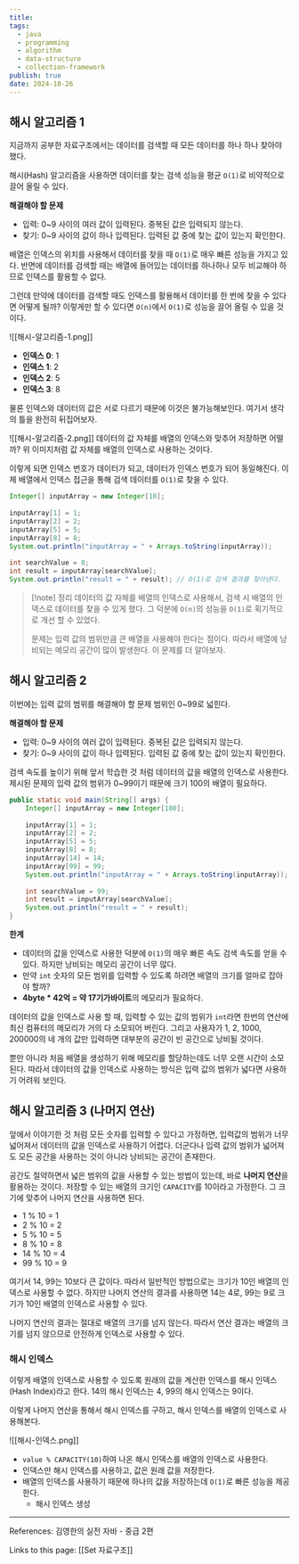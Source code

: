 ```yaml
---
title: 
tags:
  - java
  - programming
  - algorithm
  - data-structure
  - collection-framework
publish: true
date: 2024-10-26
---
```

## 해시 알고리즘 1
지금까지 공부한 자료구조에서는 데이터를 검색할 때 모든 데이터를 하나 하나 찾아야 했다.

해시(Hash) 알고리즘을 사용하면 데이터를 찾는 검색 성능을 평균 `O(1)`로 비약적으로 끌어 올릴 수 있다.

**해결해야 할 문제**

- 입력: 0~9 사이의 여러 값이 입력된다. 중복된 값은 입력되지 않는다.
- 찾기: 0~9 사이의 값이 하나 입력된다. 입력된 값 중에 찾는 값이 있는지 확인한다.

배열은 인덱스의 위치를 사용해서 데이터를 찾을 때 `O(1)`로 매우 빠른 성능을 가지고 있다. 반면에 데이터를 검색할 때는 배열에 들어있는 데이터를 하나하나 모두 비교해야 하므로 인덱스를 활용할 수 없다.

그런데 만약에 데이터를 검색할 때도 인덱스를 활용해서 데이터를 한 번에 찾을 수 있다면 어떻게 될까?
이렇게만 할 수 있다면 `O(n)`에서 `O(1)`로 성능을 끌어 올릴 수 있을 것이다.

![[해시-알고리즘-1.png]]

- **인덱스 0**: 1
- **인덱스 1**: 2
- **인덱스 2**: 5
- **인덱스 3**: 8

물론 인덱스와 데이터의 값은 서로 다르기 때문에 이것은 불가능해보인다. 여기서 생각의 틀을 완전히 뒤집어보자.


![[해시-알고리즘-2.png]]
데이터의 값 자체를 배열의 인덱스와 맞추어 저장하면 어떨까? 위 이미지처럼 값 자체를 배열의 인덱스로 사용하는 것이다.

이렇게 되면 인덱스 번호가 데이터가 되고, 데이터가 인덱스 번호가 되어 동일해진다. 이제 배열에서 인덱스 접근을 통해 검색 데이터를 `O(1)`로 찾을 수 있다.

```java title="적용 결과"
Integer[] inputArray = new Integer[10];  
  
inputArray[1] = 1;  
inputArray[2] = 2;  
inputArray[5] = 5;  
inputArray[8] = 8;  
System.out.println("inputArray = " + Arrays.toString(inputArray));  
  
int searchValue = 8;
int result = inputArray[searchValue];
System.out.println("result = " + result); // O(1)로 검색 결과를 찾아낸다.
```

> [!note] 정리
> 데이터의 값 자체를 배열의 인덱스로 사용해서, 검색 시 배열의 인덱스로 데이터를 찾을 수 있게 했다. 그 덕분에 `O(n)`의 성능을 `O(1)`로 획기적으로 개선 할 수 있었다.
> 
> 문제는 입력 값의 범위만큼 큰 배열을 사용해야 한다는 점이다. 따라서 배열에 낭비되는 메모리 공간이 많이 발생한다. 이 문제를 더 알아보자.

## 해시 알고리즘 2
이번에는 입력 값의 범위를 해결해야 할 문제 범위인 0~99로 넓힌다.

**해결해야 할 문제**

- 입력: 0~9 사이의 여러 값이 입력된다. 중복된 값은 입력되지 않는다.
- 찾기: 0~9 사이의 값이 하나 입력된다. 입력된 값 중에 찾는 값이 있는지 확인한다.

검색 속도를 높이기 위해 앞서 학습한 것 처럼 데이터의 값을 배열의 인덱스로 사용한다. 제시된 문제의 입력 값의 범위가 0~99이기 때문에 크기 100의 배열이 필요하다.

```java
public static void main(String[] args) {  
    Integer[] inputArray = new Integer[100];  
  
    inputArray[1] = 1;  
    inputArray[2] = 2;  
    inputArray[5] = 5;  
    inputArray[8] = 8;  
    inputArray[14] = 14;  
    inputArray[99] = 99;  
    System.out.println("inputArray = " + Arrays.toString(inputArray));  
  
    int searchValue = 99;  
    int result = inputArray[searchValue];  
    System.out.println("result = " + result);  
}
```

**한계**

- 데이터의 값을 인덱스로 사용한 덕분에 `O(1)`의 매우 빠른 속도 검색 속도를 얻을 수 있다. 하지만 낭비되는 메모리 공간이 너무 많다.
- 만약 `int` 숫자의 모든 범위를 입력할 수 있도록 하려면 배열의 크기를 얼마로 잡아야 할까?
- **4byte * 42억 = 약 17기가바이트**의 메모리가 필요하다.

데이터의 값을 인덱스로 사용 할 때, 입력할 수 있는 값의 범위가 `int`라면 한번의 연산에 최신 컴퓨터의 메모리가 거의 다 소모되어 버린다. 그리고 사용자가 1, 2, 1000, 200000의 네 개의 값만 입력하면 대부분의 공간이 빈 공간으로 낭비될 것이다.

뿐만 아니라 처음 배열을 생성하기 위해 메모리를 할당하는데도 너무 오랜 시간이 소모된다. 따라서 데이터의 값을 인덱스로 사용하는 방식은 입력 값의 범위가 넓다면 사용하기 어려워 보인다.

## 해시 알고리즘 3 (나머지 연산)
앞에서 이야기한 것 처럼 모든 숫자를 입력할 수 있다고 가정하면, 입력값의 범위가 너무 넓어져서 데이터의 값을 인덱스로 사용하기 어렵다. 더군다나 입력 값의 범위가 넓어져도 모든 공간을 사용하는 것이 아니라 낭비되는 공간이 존재한다.

공간도 절약하면서 넓은 범위의 값을 사용할 수 있는 방법이 있는데, 바로 **나머지 연산**을 활용하는 것이다. 저장할 수 있는 배열의 크기인 `CAPACITY`를 10이라고 가정한다. 그 크기에 맞추어 나머지 연산을 사용하면 된다.

- 1 % 10 = 1
- 2 % 10 = 2
- 5 % 10 = 5
- 8 % 10 = 8
- 14 % 10 = 4
- 99 % 10 = 9

여기서 14, 99는 10보다 큰 값이다. 따라서 일반적인 방법으로는 크기가 10인 배열의 인덱스로 사용할 수 없다.
하지만 나머지 연산의 결과를 사용하면 14는 4로, 99는 9로 크기가 10인 배열의 인덱스로 사용할 수 있다.

나머지 연산의 결과는 절대로 배열의 크기를 넘지 않는다. 따라서 연산 결과는 배열의 크기를 넘지 않으므로 안전하게 인덱스로 사용할 수 있다.

### 해시 인덱스
이렇게 배열의 인덱스로 사용할 수 있도록 원래의 값을 계산한 인덱스를 해시 인덱스(Hash Index)라고 한다.
14의 해시 인덱스는 4, 99의 해시 인덱스는 9이다.

이렇게 나머지 연산을 통해서 해시 인덱스를 구하고, 해시 인덱스를 배열의 인덱스로 사용해본다.

![[해시-인덱스.png]]
- `value % CAPACITY(10)`하여 나온 해시 인덱스를 배열의 인덱스로 사용한다.
- 인덱스만 해시 인덱스를 사용하고, 값은 원래 값을 저장한다.
- 배열의 인덱스를 사용하기 때문에 하나의 값을 저장하는데 `O(1)`로 빠른 성능을 제공한다.
	- 해시 인덱스 생성 
---
References: 김영한의 실전 자바 - 중급 2편

Links to this page: [[Set 자료구조]]